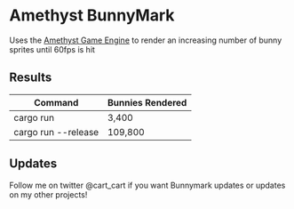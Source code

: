 # Amethyst BunnyMark

Uses the [Amethyst Game Engine](https://www.amethyst.rs/) to render an increasing number of bunny sprites until 60fps is hit

## Results

| Command             | Bunnies Rendered |
|---------------------|------------------|
| cargo run           | 3,400            |
| cargo run --release | 109,800          |

## Updates

Follow me on twitter @cart_cart if you want Bunnymark updates or updates on my other projects!
